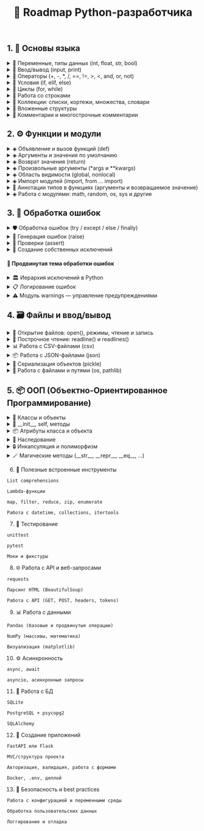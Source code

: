 <center>

# 🐍 Roadmap Python-разработчика

</center>
&nbsp;

## 1. 📘 Основы языка

<details>
<summary>🔹 Переменные, типы данных (int, float, str, bool)</summary>

### 📌 Описание
В Python переменные создаются автоматически при присваивании значения. Тип определяется автоматически.
---
### 🔢 Типы:
- `int` — целые числа
- `float` — числа с плавающей точкой
- `str` — строки
- `bool` — логические значения (`True` / `False`)

### 💡 Примеры:
```python
a = 10          # int
b = 3.14        # float
name = "Alice"  # str
flag = True     # bool
```

</details>

<details>
<summary>🔹 Ввод/вывод (input, print)</summary>

### 📌 Описание
`print()` используется для вывода информации в консоль  
`input()` — используется для получения данных от пользователя в виде строки.

---

### 🖨 `print()`
* Функция вывода. Поддерживает несколько аргументов, автоматическую замену строки (`\\n`) и настройку разделителей.

**Полезные параметры:**
- `sep` — разделитель между аргументами
- `end` — символ, который будет в конце (по умолчанию `\\n`)

```python
print("Привет", "мир")                   # Привет мир
print("Hello", "World", sep=", ")       # Hello, World
print("Завершено", end=".")             # Завершено.
```
### ⌨️ input()

Функция ввода. Возвращает строку.

```python
name = input("Введите имя: ")
print("Привет,", name)
```
❗ Важно: input() всегда возвращает str, даже если пользователь вводит число.
Чтобы получить int или float, нужно преобразовать:

```python
age = int(input("Введите возраст: "))
pi = float(input("Введите число π: "))
```

</details>

<details>
<summary>🔹 Операторы (+, -, *, /, ==, !=, >, <, and, or, not)</summary>

### 📌 Описание
Операторы позволяют выполнять арифметические действия, сравнения и логические проверки.  
Они являются основой выражений и условий в Python.
---
### ➕ Арифметические операторы

| Оператор | Назначение               | Пример             | Результат     |
|----------|--------------------------|--------------------|---------------|
| `+`      | Сложение                 | `2 + 3`            | `5`           |
| `-`      | Вычитание                | `7 - 2`            | `5`           |
| `*`      | Умножение                | `4 * 2`            | `8`           |
| `/`      | Деление (всегда float)  | `10 / 4`           | `2.5`         |
| `//`     | Целочисленное деление    | `10 // 3`          | `3`           |
| `%`      | Остаток от деления       | `10 % 3`           | `1`           |
| `**`     | Возведение в степень     | `2 ** 3`           | `8`           |

---

### 🔁 Операторы сравнения

| Оператор | Назначение       | Пример           | Результат |
|----------|------------------|------------------|-----------|
| `==`     | Равно            | `5 == 5`         | `True`    |
| `!=`     | Не равно         | `5 != 3`         | `True`    |
| `>`      | Больше           | `7 > 2`          | `True`    |
| `<`      | Меньше           | `3 < 5`          | `True`    |
| `>=`     | Больше или равно | `5 >= 5`         | `True`    |
| `<=`     | Меньше или равно | `4 <= 6`         | `True`    |

---

### 🤔 Логические операторы

| Оператор | Назначение            | Пример                   | Результат |
|----------|-----------------------|--------------------------|-----------|
| `and`    | И (всё True)          | `True and False`         | `False`   |
| `or`     | Или (хотя бы одно)    | `True or False`          | `True`    |
| `not`    | Не (отрицание)        | `not True`               | `False`   |

---

### 💡 Примеры в коде:
```python
x = 10
y = 5

print(x + y)         # 15
print(x > 3 and y < 10)  # True
print(x == 10 or y == 0) # True
print(not (x < y))       # True
print(x % 2 == 0)        # Проверка на чётность
```
</details>


<details>
<summary>🔹 Условия (if, elif, else)</summary>

### 📌 Описание
Условные конструкции позволяют выполнять код в зависимости от выполнения условий.  
В Python используются ключевые слова `if`, `elif` (иначе если) и `else` (иначе).

---

### 🧱 Общая структура:

```python
if условие:
    # блок кода, если условие True
elif другое_условие:
    # блок кода, если второе условие True
else:
    # блок кода, если ни одно из условий не сработало
```

### 📊 Типичные операторы в условиях

| Оператор | Назначение       | Пример     | Результат |
|----------|------------------|------------|-----------|
| `==`     | Равно            | `5 == 5`   | `True`    |
| `!=`     | Не равно         | `5 != 3`   | `True`    |
| `>`      | Больше           | `7 > 2`    | `True`    |
| `<`      | Меньше           | `3 < 5`    | `True`    |
| `>=`     | Больше или равно | `5 >= 5`   | `True`    |
| `<=`     | Меньше или равно | `4 <= 6`   | `True`    |
---
### 💡 Примеры в коде:
```python
age = int(input("Сколько тебе лет? "))

if age >= 18:
    print("Доступ разрешён.")
elif age > 0:
    print("Доступ запрещён. Ты слишком молод.")
else:
    print("Некорректный ввод.")
```

</details>

<details>
<summary>🔹 Циклы (for, while)</summary>

### 📌 Описание

Циклы позволяют выполнять одни и те же действия многократно.  
В Python есть два основных цикла: `for` и `while`.

---

### 🔁 `for` — цикл по коллекции или диапазону

Идеален для перебора элементов в списках, строках, диапазонах (`range()`).

```python
for i in range(5):
    print(i)
```
```python
for буква in "Python":
    print(буква)
```

### 🔄 while — цикл с условием
* Выполняется, пока условие истинно (True).
```python
count = 0
while count < 3:
    print("Цикл:", count)
    count += 1
```
### ♾️ Бесконечный цикл
* Будет выполнятся пока не будет остановлен принудительно
```python
while True:
    print("Это никогда не остановится!")
```

### 💡 Пример с break и continue:
* можно использовать в for и while
```python
for i in range(5):
    if i == 2:
        continue  # пропустить 2
    if i == 4:
        break     # завершить на 4
    print(i)
```

### 🔚 Ключевые слова внутри циклов

| Команда   | Назначение                                        |
|-----------|---------------------------------------------------|
| `break`   | Прерывает выполнение цикла                        |
| `continue`| Переходит к следующей итерации цикла              |
| `else`    | Выполняется, если цикл завершился без `break`     |
---
</details>

<details>
<summary>🔹 Работа со строками</summary>

### 📌 Описание
* Строки в Python — это последовательности символов (тип `str`).  
Поддерживают индексацию, срезы, методы, перебор в цикле и конкатенацию.

---

### 🧪 Основные операции со строками

| Операция            | Пример                    | Результат           |
|---------------------|---------------------------|----------------------|
| Конкатенация         | `"Hello" + "World"`       | `'HelloWorld'`       |
| Повторение           | `"ha" * 3`                | `'hahaha'`           |
| Длина строки         | `len("Python")`           | `6`                  |
| Проверка подстроки   | `"th" in "Python"`        | `True`               |
| Индексация           | `"Hello"[1]`              | `'e'`                |
| Срез строки          | `"Python"[0:3]`           | `'Pyt'`              |

---

### 🛠 Часто используемые методы строк

| Метод              | Описание                                       | Пример                        |
|--------------------|------------------------------------------------|-------------------------------|
| `lower()`          | Преобразует в нижний регистр                   | `"PY".lower()` → `'py'`       |
| `upper()`          | В верхний регистр                              | `"py".upper()` → `'PY'`       |
| `strip()`          | Удаляет пробелы по краям                       | `" hello ".strip()` → `'hello'` |
| `replace(a, b)`    | Заменяет `a` на `b`                            | `"hi".replace("i", "ello")` → `'hello'` |
| `split()`          | Разбивает строку по пробелу (или символу)      | `"a b c".split()` → `['a','b','c']` |
| `join()`           | Объединяет список строк                        | `".".join(['a','b'])` → `'a.b'` |
| `startswith(s)`    | Проверяет, начинается ли строка с `s`          | `"abc".startswith("a")` → `True` |
| `endswith(s)`      | Проверяет, заканчивается ли строка на `s`      | `"abc".endswith("c")` → `True` |
| `find(s)`          | Возвращает индекс первого вхождения `s`        | `"abc".find("b")` → `1`        |
| `isdigit()`        | Проверка, состоит ли строка только из цифр     | `"123".isdigit()` → `True`     |

---

### 💡 Примеры:

```python
text = " Python — крутой язык! "

print(text.strip())                 # Убирает пробелы по краям
print(text.upper())                 # В верхний регистр
print(text.lower().replace("python", "Java"))  # Комбинирование методов
print("язык" in text)               # True
```

### 🧠 Полезные приёмы
* Проверка пустой строки:
```python
if not string:  # или if string == ""
    print("Пусто")
```
* Реверс строки:
```Python
reversed_text = text[::-1]
```
* Форматирование:
ключевой параметр f
```python
name = "Иван"
print(f"Привет, {name}!")  # f-строка
```

</details> 

<details>
<summary>🔹 Коллекции: списки, кортежи, множества, словари</summary>

### 📌 Описание
Коллекции — это структуры данных, которые хранят несколько значений.  
В Python 4 основных типа:
---
- **Список (`list`)** — изменяемый упорядоченный набор
- **Кортеж (`tuple`)** — неизменяемый упорядоченный набор
- **Множество (`set`)** — изменяемый **неупорядоченный** набор уникальных элементов
- **Словарь (`dict`)** — набор пар ключ-значение

---

### 🧾 Сравнение коллекций

| Тип     | Изменяемость | Упорядоченность | Уникальность | Синтаксис                |
|---------|---------------|------------------|---------------|--------------------------|
| `list`  | ✅             | ✅                | ❌            | `[1, 2, 3]`              |
| `tuple` | ❌             | ✅                | ❌            | `(1, 2, 3)`              |
| `set`   | ✅             | ❌                | ✅            | `{1, 2, 3}`              |
| `dict`  | ✅             | ✅ (c 3.7+)       | ❌ (по ключам) | `{"a": 1, "b": 2}`        |

---

### 📋 Методы списков (list)

| Метод         | Описание                        |
|---------------|---------------------------------|
| `append(x)`   | Добавляет элемент в конец       |
| `insert(i, x)`| Вставляет элемент на позицию    |
| `remove(x)`   | Удаляет первое вхождение `x`    |
| `pop([i])`    | Удаляет и возвращает элемент    |
| `sort()`      | Сортирует список                |
| `reverse()`   | Разворачивает список            |
| `clear()`     | Очищает список                  |

---

### 💡 Примеры:

* Списки
```python
fruits = ["яблоко", "груша", "банан"]
fruits.append("киви")
```
* Кортежи
```python
point = (10, 20)
```
* Множества
```python
colors = {"красный", "синий", "зелёный"}
colors.add("жёлтый")
```
* Словари
```python
person = {
    "name": "Алиса",
    "age": 25
    }
print(person["name"])
```
### 🧠 Полезное

* Преобразование типов:
```python
list("abc")       # ['a', 'b', 'c']
tuple([1, 2])     # (1, 2)
set([1, 1, 2])    # {1, 2}
dict([("a", 1)])  # {'a': 1}
```
* Проверка элемента:
```python
if "яблоко" in fruits:
    print("Есть яблоко")
```
* Перебор словаря:
```python
for key, value in person.items():
    print(key, value)
```

</details>

<details>
<summary>🔹 Вложенные структуры</summary>

### 📌 Описание
* Вложенные структуры — это коллекции, содержащие другие коллекции:  
например, список списков, словарь в списке, словарь со списком и т.д.
---
### 🧱 Примеры вложенных структур

* Список списков
```python
matrix = [[1, 2], [3, 4]]
```
* Словарь со списками
```python
student = {
    "name": "Иван",
    "grades": [5, 4, 5]
}
```

* Словарь внутри списка
```python
people = [
    {"name": "Анна", "age": 30},
    {"name": "Борис", "age": 25}
]
```

* Словарь в словаре
```python
config = {
    "db": {
        "host": "localhost",
        "port": 5432
    }
}
```
### 🎯 Доступ к элементам

| Структура                  | Доступ к элементу                    | Результат       |
|---------------------------|--------------------------------------|-----------------|
| `matrix[1][0]`            | элемент 1-й строки, 0-й столбец      | `3`             |
| `student["grades"][2]`    | третья оценка                        | `5`             |
| `people[0]["name"]`       | имя первого человека                 | `"Анна"`        |
| `config["db"]["host"]`    | доступ к хосту в конфиге             | `"localhost"`   |
---
### 🧠 Глубокая вложенность
```python
data = {
    "user": {
        "profile": {
            "contacts": {
                "email": "user@example.com"
            }
        }
    }
}

# Получение email
email = data["user"]["profile"]["contacts"]["email"]
print(email)  # user@example.com
```
### ⚠️ Рекомендации
* Используй get() для безопасного доступа:
```python
data.get("user", {}).get("profile", {}).get("contacts", {}).get("email")
```
* При работе с непредсказуемыми структурами — проверяй наличие ключей:
```python
if "user" in data and "profile" in data["user"]:
```
* Для глубокого доступа можно использовать библиотеку pydash, glom, dotmap — если нужно элегантно и надёжно

</details>

<details>
<summary>🔹 Комментарии и многострочные комментарии</summary>

### 📌 Описание
Комментарии используются для пояснения кода.  
Python игнорирует всё, что находится после символа `#`.

---

### 🧾 Обычные однострочные комментарии

```python
# Это комментарий
print("Привет")  # Это комментарий в конце строки
```
### 📋 Многострочные комментарии
В Python нет отдельного синтаксиса для многострочного комментария,
но есть два подхода:

### 🔸 1. Несколько `#` подряд
```python
# Это первый комментарий
# Это второй комментарий
# Это третий комментарий
```

### 🔸 2. Строки в тройных кавычках (""" ... """ или ''' ... ''')
Такой блок может использоваться вне функции как комментарий,
но внутри функции — это строка-документация (docstring).
```python
"""
Это якобы многострочный комментарий.
Python просто игнорирует эту строку,
если она не используется.
"""
print("Работаем")
```
#### ⚠️ Этот способ считается **хаком**, но часто используется для временных заметок.
---

### 🧠 Docstring (официальные многострочные комментарии к функциям)
```python
def greet():
    """
    Эта функция выводит приветствие.
    """
    print("Привет!")
```
* Такие строки можно получить через `help()` или `.__doc__:`
```python
print(greet.__doc__)
```
### ⚠️ Заметки
* Комментарии не должны быть избыточными: пиши зачем, а не что делает код
* Для многострочных описаний лучше использовать docstring внутри функций и классов

</details>

## 2. ⚙️ Функции и модули
<details>
<summary>◈ Объявление и вызов функций (def)</summary>

### 📌 Описание
Функции позволяют организовывать код в переиспользуемые блоки.  
Создаются с помощью ключевого слова `def`, вызываются по имени.

---

### 🔤 Синтаксис

```python
def имя_функции(параметры):
    # тело функции
    return результат
```
### 💡 Примеры:

* Простейшая функция
```python
def say_hello():
    print("Привет!")

say_hello()  # вызов
```

* С аргументом
```python
def greet(name):
    print(f"Привет, {name}!")

greet("Аня")
```
* С возвратом значения
```python
def square(x):
    return x * x

print(square(5))  # 25
```
### ⚠️ Заметки:
* Тело функции обязательно с отступом
* Если нет return, функция возвращает None
* Функцию можно вызывать многократно

</details> 

<details>
<summary>◈ Аргументы и значения по умолчанию</summary>

### 📌 Описание
Функции могут принимать параметры разными способами.  
Python поддерживает: позиционные, значения по умолчанию, произвольные (`*args`, `**kwargs`).

---

### 📊 Таблица видов аргументов

| Тип                    | Сигнатура                         | Описание                                      | Пример вызова              |
|------------------------|------------------------------------|-----------------------------------------------|----------------------------|
| Позиционные            | `def greet(name)`                 | Аргументы передаются по порядку               | `greet("Аня")`             |
| Значения по умолчанию  | `def greet(name="Гость")`         | Используется, если аргумент не передан        | `greet()` → `'Гость'`      |
| Произвольные позиционные | `def add(*args)`                  | Собирает все позиционные аргументы в кортеж   | `add(1, 2, 3)`             |
| Произвольные именованные | `def config(**kwargs)`            | Собирает все именованные аргументы в словарь  | `config(debug=True)`       |

---

### 💡 Примеры использования

```python
# Значение по умолчанию
def greet(name="Гость"):
    print(f"Привет, {name}")

greet()          # Привет, Гость
greet("Иван")    # Привет, Иван
```
* `*args` — произвольные позиционные аргументы
```python
def total(*args):
    print(sum(args))

total(1, 2, 3)  # 6
```
* `**kwargs` — произвольные именованные аргументы
```python
def show(**kwargs):
    for k, v in kwargs.items():
        print(f"{k}: {v}")

show(name="Анна", age=30)
```
* Комбинирование всех видов аргументов
```python
def full_info(a, b=0, *args, **kwargs):
    print(a, b, args, kwargs)

full_info(1, 2, 3, 4, x=5, y=6)
# 1 2 (3, 4) {'x': 5, 'y': 6'}
```

### ⚠️ Заметки
* Порядок параметров:
обязательные, `*args`, со значением по умолчанию, `**kwargs`
```python
def example(x, *args, y=0, **kwargs):
    ...
```
* `*args` и `**kwargs` можно не использовать, если они не нужны

У `*args` тип — tuple, у `**kwargs` — dict

</details>

<details>
<summary>◈ Возврат значения (return)</summary>

### 📌 Описание
`return` завершает выполнение функции и возвращает значение.  
Если `return` не указан — функция возвращает `None`.

---

### 📤 Синтаксис

```python
def имя_функции(...):
    ...
    return результат
```
### 💡 Примеры:

* Возвращение значения
```python
def multiply(x, y):
    return x * y

result = multiply(2, 3)
print(result)  # 6
```
* return без значения
```python
def say_hi():
    print("Привет")
    return

say_hi()
```
* Условный return
```python
def check_number(n):
    if n % 2 == 0:
        return "Чётное"
    return "Нечётное"

print(check_number(5))  # Нечётное
```
* Возврат нескольких значений
```python
def get_user():
    return "Иван", 25

name, age = get_user()
```

### ⚠️ Заметки

* После return выполнение функции прекращается
* Можно вернуть:
    * значение (return x)
    * кортеж (return x, y)
    * ничего (return)
* Если функция ничего не возвращает — результатом будет `None`
* return можно использовать внутри условий и циклов
```python
def check_number(n):
    if n % 2 == 0:
        return "Чётное"
    return "Нечётное"
```
</details>

<details>
<summary>◈ Произвольные аргументы (*args и **kwargs)</summary>

### 📌 Описание
Когда количество аргументов заранее неизвестно, можно использовать:
---
- `*args` — собирает **все позиционные аргументы** в кортеж (`tuple`)
- `**kwargs` — собирает **все именованные аргументы** в словарь (`dict`)

Это делает функции более гибкими.

---

### 📊 Сравнение

| Синтаксис             | Назначение                               | Тип данных           | Пример вызова                 |
|-----------------------|-------------------------------------------|-----------------------|-------------------------------|
| `*args`               | Все дополнительные позиционные аргументы | `tuple`               | `func(1, 2, 3)`               |
| `**kwargs`            | Все дополнительные именованные аргументы | `dict`                | `func(name="Аня", age=30)`    |

---

### 💡 Примеры использования

* Аргументы: (10, 20, 30)
```python
def show_args(*args):
    print("Аргументы:", args)

show_args(10, 20, 30)
```
* name: Анна
* city: Москва
```python
def show_kwargs(**kwargs):
    for key, value in kwargs.items():
        print(f"{key}: {value}")

show_kwargs(name="Анна", city="Москва")
```
* Комбинация всех видов аргументов
    * 1 2
    * Доп. позиционные: (3, 4)
    * Доп. именованные: {'x': 5, 'y': 6}
```python
def full_info(a, b=0, *args, **kwargs):
    print(a, b)
    print("Доп. позиционные:", args)
    print("Доп. именованные:", kwargs)

full_info(1, 2, 3, 4, x=5, y=6)
```
### ⚠️ Заметки

* `*args` и `**kwargs` необязательны — используются при необходимости
* Их можно комбинировать, но порядок важен:
```python
def func(x, *args, y=0, **kwargs):
    ...
```
* args — всегда tuple, kwargs — dict

</details>

<details>
<summary>◈ Область видимости (global, nonlocal)</summary>

### 📌 Описание
**Область видимости** определяет, где переменная доступна.  
По умолчанию переменные внутри функций являются **локальными**.  
С помощью `global` и `nonlocal` можно управлять доступом к переменным из других областей.

---

### 📊 Сравнение ключевых слов

| Ключевое слово | Описание                                             | Пример применения         |
|----------------|------------------------------------------------------|----------------------------|
| `global`       | Используется для доступа к переменной **вне функции** (на уровне модуля) | изменение глобальной переменной |
| `nonlocal`     | Используется **во вложенной функции**, чтобы изменить переменную из внешней (но не глобальной) | вложенные функции |

---

### 💡 Примеры


* Без `global` — создается новая локальная переменная
```python
x = 10

def update():
    x = 20
    print("Внутри функции:", x)

update()
print("Снаружи:", x)  # Снаружи: 10
```

* С использованием global
```python
x = 10

def update():
    global x
    x = 20
    print("Внутри функции:", x)

update()
print("Снаружи:", x)  # Снаружи: 20
```
* Использование nonlocal
```python
def outer():
    message = "Привет"

    def inner():
        nonlocal message
        message = "Пока"
        print("Внутри inner:", message)

    inner()
    print("После inner:", message)

outer()
# Внутри inner: Пока
# После inner: Пока
```
### ⚠️ Заметки
* Использование global делает переменную глобальной по всему модулю — злоупотреблять не стоит
* nonlocal работает только внутри вложенных функций
* Лучше избегать глобальных переменных, если можно передавать значения через параметры и `return`

</details>

<details>
<summary>◈ Импорт модулей (import, from ... import)</summary>

### 📌 Описание
Импорт модулей позволяет использовать **встроенные или внешние библиотеки**, а также свой код из других файлов.  
В Python есть несколько способов импорта.

---

### 📊 Способы импорта

| Синтаксис                      | Описание                                           | Пример использования        |
|-------------------------------|----------------------------------------------------|------------------------------|
| `import module`               | Импортирует весь модуль                           | `import math`                |
| `import module as alias`      | Импорт с псевдонимом (сокращение)                 | `import numpy as np`         |
| `from module import name`     | Импорт конкретного элемента                       | `from math import sqrt`      |
| `from module import *`        | Импортирует всё из модуля (не рекомендуется)      | `from math import *`         |

---

### 💡 Примеры

* Импорт всего модуля
```python
import math
print(math.sqrt(25))  # 5.0
```
* Импорт с псевдонимом
```python
import datetime as dt
print(dt.datetime.now())
```
* Импорт только одной функции
```python
from random import randint
print(randint(1, 10))  # случайное число от 1 до 10
```
### Импорт из своего файла
* файл: `utils.py`
```python
def hello():
    print("Привет!")
```
* основной файл например `main.py`
```python
# Импортируется функция hello() из файла utils.py

from utils import hello
# просто вызывается
hello()

# результат в консоль: Привет!
```

### ⚠️ Заметки
* Один модуль = один `.py` файл
* Путь импорта зависит от расположения файлов (можно использовать . и ..)
* Псевдонимы `as` делают код короче и удобнее
* Импорт `*` может привести к конфликтам имён и затруднить отладку

</details>

<details>
<summary>📎 Аннотации типов в функциях (аргументы и возвращаемое значение)</summary>

### 📌 Описание
Аннотации типов позволяют явно указать, **какие типы данных принимает функция**  
и **что она возвращает**. Это улучшает читаемость кода и помогает инструментам разработки (IDE, анализаторы).

> ❗ Аннотации **не обязательны** — они **не проверяются интерпретатором Python во время выполнения**.  
> Это лишь **подсказка** для тебя, других разработчиков и редакторов кода (VSCode, PyCharm и др.).

---

### 🔤 Синтаксис

```python
def имя_функции(параметр: тип, ...) -> тип_возвращаемого_значения:
    ...
```
### 💡 Простые примеры:
```python
def greet(name: str) -> None:
    print(f"Привет, {name}")
```
```python
def add(a: int, b: int) -> int:
    return a + b
```
```python
def divide(a: float, b: float) -> float:
    return a / b
```

### 🧰 Аннотации для коллекций
```python
from typing import List, Dict

def average(values: List[float]) -> float:
    return sum(values) / len(values)

def get_user() -> Dict[str, str]:
    return {"name": "Иван"}
```

### ⚠️ Полезные типы из typing

| Тип                  | Описание                                          |
|----------------------|---------------------------------------------------|
| `List[тип]`          | Список с элементами определённого типа           |
| `Dict[ключ, значение]` | Словарь с типизированными ключами и значениями |
| `Optional[тип]`      | Может быть `None` или указанного типа            |
| `Any`                | Любой тип                                         |
| `Tuple[...]`         | Кортеж определённой структуры                    |
| `Union[int, str]`    | Значение может быть либо `int`, либо `str`       |
---
### 📦 Примеры с Optional, Any, Union
```python
from typing import Optional, Any, Union

def find_user(id: int) -> Optional[dict]:
    ...

def log(data: Any) -> None:
    print(data)

def parse(value: Union[int, str]) -> str:
    return str(value)
```

### 🧠 Зачем использовать аннотации?
* Помогают предотвратить ошибки при передаче данных
* Повышают понятность кода при чтении и поддержке
* Дают автодополнение и подсказки в IDE
* Поддерживаются системами статического анализа: mypy, pyright, pylance

</details>

<details>
<summary>◈ Работа с модулями: math, random, os, sys и другие</summary>

### 📌 Описание
Python включает множество встроенных модулей, которые расширяют возможности языка:  
математика, случайные значения, доступ к файловой системе, аргументы командной строки и т.д.

---

### 📐 Модуль `math` — математика

| Функция          | Описание                        | Пример               |
|------------------|----------------------------------|----------------------|
| `sqrt(x)`        | Квадратный корень                | `math.sqrt(16)` → `4.0` |
| `pow(x, y)`      | Возведение в степень             | `math.pow(2, 3)` → `8.0` |
| `floor(x)`       | Округление вниз                  | `math.floor(3.9)` → `3` |
| `ceil(x)`        | Округление вверх                 | `math.ceil(3.1)` → `4` |
| `pi`             | Число π                          | `math.pi` → `3.1415...` |
---
```python
import math
print(math.sqrt(25))  # 5.0
```

### 🎲 Модуль `random` — случайные значения

| Функция          | Описание                                    | Пример                        |
|------------------|----------------------------------------------|-------------------------------|
| `randint(a, b)`  | Случайное целое в диапазоне `[a, b]`         | `randint(1, 6)`               |
| `choice(seq)`    | Случайный элемент из последовательности      | `choice(["a", "b", "c"])`     |
| `shuffle(seq)`   | Перемешивает список на месте                 | `shuffle([1, 2, 3])`          |
| `random()`       | Случайное число от `0` до `1` (float)        | `random()`                    |
---
```python
from random import randint, choice
print(randint(1, 100))
print(choice(["Python", "Java", "Go"]))
```

### 🗂 Модуль `os` — работа с операционной системой

| Функция             | Описание                               | Пример                         |
|---------------------|-----------------------------------------|--------------------------------|
| `getcwd()`          | Получить текущую директорию             | `os.getcwd()`                  |
| `listdir(path)`     | Список файлов в директории              | `os.listdir(".")`              |
| `remove(file)`      | Удалить файл                            | `os.remove("file.txt")`        |
| `mkdir(name)`       | Создать папку                           | `os.mkdir("new_folder")`       |
| `path.exists(path)` | Проверить существование файла/папки     | `os.path.exists("file.txt")`   |
---
```python
import os
print(os.getcwd())
```

### 🧭 Модуль `sys` — доступ к системной информации

| Атрибут / функция | Описание                        | Пример             |
|-------------------|----------------------------------|--------------------|
| `argv`            | Аргументы командной строки       | `sys.argv[1]`      |
| `exit()`          | Завершить программу              | `sys.exit()`       |
| `path`            | Пути поиска модулей              | `sys.path`         |
| `version`         | Версия Python                    | `sys.version`      |
---
```python
import sys
print(sys.version)
```

### ⚠️ Заметки
* Эти модули идут встроенно — установка не требуется
* Для работы с внешними модулями (например, `requests`, `pandas`) используется `pip`
* В больших проектах импорт модулей лучше группировать: стандартные, сторонние, свои

</details>

## 3. 🧪 Обработка ошибок

<details>
<summary>🛡️ Обработка ошибок (try / except / else / finally)</summary>

### 📌 Описание
В Python ошибки (исключения) могут прерывать выполнение программы.  
Блоки `try` позволяют **перехватывать и обрабатывать ошибки**, чтобы программа не упала.

---

### 🔤 Синтаксис

```python
try:
    # код, который может вызвать ошибку
except ТипИсключения:
    # что делать при ошибке
else:
    # если ошибок не было
finally:
    # выполняется всегда (например, для очистки)
```
### 💡 Примеры:

```python
try:
    x = int(input("Введите число: "))
    print("Удвоенное значение:", x * 2)
except ValueError:
    print("Ошибка: нужно ввести число!")
```
---
```python
try:
    f = open("file.txt", "r")
    print(f.read())
except FileNotFoundError:
    print("Файл не найден")
else:
    print("Файл успешно прочитан")
finally:
    print("Закрытие (или логирование)...")
```
📊 Часто используемые исключения
| Исключение          | Описание                                 |
|---------------------|-------------------------------------------|
| `ValueError`        | Неверное значение типа                   |
| `TypeError`         | Операция с несовместимыми типами         |
| `IndexError`        | Обращение к несуществующему индексу      |
| `KeyError`          | Ключ не найден в словаре                 |
| `FileNotFoundError` | Файл не найден                           |
| `ZeroDivisionError` | Деление на ноль                          |
| `ImportError`       | Ошибка при импорте модуля                |
| `AttributeError`    | Объект не имеет указанного атрибута      |
---
### ⚠️ Заметки
* Всегда обрабатывай только нужные исключения, а не `except:` без указания
* `else` используется, если нужно выполнить код только при отсутствии ошибок
* `finally` выполняется всегда — даже если ошибка не перехвачена
* Можно обрабатывать несколько исключений:
```python
except (ValueError, TypeError):
    ...
```
* Можно получить объект исключения:
```python
except ValueError as e:
    print("Ошибка:", e)
```
</details>

<details>
<summary>🚨 Генерация ошибок (raise)</summary>

### 📌 Описание
Оператор `raise` используется для **явного возбуждения исключений**.  
Это полезно, если ты хочешь вручную остановить выполнение при ошибочных условиях.

---

### 🔤 Синтаксис

```python
raise ТипИсключения("сообщение об ошибке")
```
### 💡 Примеры:
```python
def divide(a, b):
    if b == 0:
        raise ZeroDivisionError("На ноль делить нельзя!")
    return a / b

print(divide(10, 0))  # вызовет исключение
```
---
```python
age = -5
if age < 0:
    raise ValueError("Возраст не может быть отрицательным")
```

### ⚠️ Заметки
* Можно возбуждать встроенные исключения, либо свои (пользовательские)
* Хорошая практика — использовать `raise` вместе с проверками входных данных
* Можно перехватывать исключения и перекидывать дальше:
```python
try:
    ...
except ValueError:
    raise  # пробрасывает ошибку дальше
```

</details>

<details>
<summary>🧪 Проверки (assert)</summary>

### 📌 Описание
Оператор `assert` используется для **быстрых проверок условий**.  
Если условие **не выполнено**, возникает исключение `AssertionError`.

---

### 🔤 Синтаксис

```python
assert условие, "сообщение при провале"
```
### 💡 Примеры:
```python
x = 5
assert x > 0  # ничего не произойдёт

assert x < 0, "x должен быть меньше нуля"
# AssertionError: x должен быть меньше нуля
```
---
```python
def check_positive(n):
    assert n > 0, "Число должно быть положительным"
    return n
```
### ⚠️ Заметки
* Используется в основном для отладки, тестов, проверок инвариантов
* Можно отключить все assert, запустив Python с флагом -O
* Не рекомендуется для валидации пользовательских данных — лучше использовать if + raise

</details>

<details>
<summary>🧨 Создание собственных исключений</summary>

### 📌 Описание
Можно создавать свои типы исключений, унаследовав их от `Exception` или другого встроенного класса.  
Это полезно для специфических ошибок в проекте.

---

### 💡 Пример:

```python
class NegativeValueError(Exception):
    """Ошибка: значение не может быть отрицательным"""
    pass

def process(value):
    if value < 0:
        raise NegativeValueError("Отрицательное значение недопустимо")
    return value * 2

process(-5)  # вызовет NegativeValueError
```

### ⚠️ Заметки
* Именуй собственные исключения с суффиксом `Error`
* Можно переопределить `__init__` и `__str__` для кастомизации сообщения
* Исключения можно группировать в иерархию
---
### 🧩 Кратко: зачем нужен pass
* `pass` используется, когда синтаксис требует тело, но ты пока не хочешь писать код.

### 💡 Примеры:
* 🔸 В теле функции (например, "ещё не реализовано"):
```python
def my_function():
    pass  # пока ничего не делает
```
* 🔸 В классе:
```python
class MyException(Exception):
    pass  # можно добавить поведение позже
```
* 🔸 В if, for, while, try и т.д.:
```python
if condition:
    pass  # условие есть, действия пока нет
```

### ⚠️ Без pass — будет ошибка
```python
def func():
# SyntaxError: expected an indented block
```
* 🔹 `Python` ожидает тело, даже если ты его пока не пишешь.
* 🔹 `pass` позволяет оставить конструкцию рабочей, но пустой.
---
### 🧠 Когда использовать pass
* В черновиках (временно)
* В заготовках функций, классов, блоков
* Когда логика должна быть "ничего не делать" (например, если обработка ошибки не нужна)

</details>

#### 🧠 Продвинутая тема обработки ошибок

<details>
<summary>🏛 Иерархия исключений в Python</summary>

### 📌 Описание
Все исключения в Python наследуются от базового класса `BaseException`.  
Почти все пользовательские и встроенные исключения — от `Exception`.

---
### 🏛 Иерархия исключений (наглядно)
```
BaseException
├── SystemExit
├── KeyboardInterrupt
├── GeneratorExit
└── Exception
    ├── ArithmeticError
    │   ├── ZeroDivisionError
    │   ├── OverflowError
    │   └── FloatingPointError
    ├── LookupError
    │   ├── IndexError
    │   └── KeyError
    ├── ValueError
    ├── TypeError
    ├── FileNotFoundError
    └── ...
```
---

### ⚠️ Заметки

- **Никогда не перехватывай `BaseException`** — это перехват `Ctrl+C`, `SystemExit`, и других "системных" событий
- Всегда перехватывай через `except Exception:` или **конкретный тип**
- Пользовательские исключения всегда наследуй от `Exception`, **а не от `BaseException`**

</details>

<details>
<summary>📋 Логирование ошибок</summary>

### 📌 Описание
Вместо простого `print()` лучше использовать модуль `logging` для вывода ошибок и событий.  
Для получения полного трейсбека (стека вызовов) — модуль `traceback`.

---

### 💡 Пример с logging

```python
import logging

logging.basicConfig(level=logging.ERROR)

try:
    x = 1 / 0
except ZeroDivisionError:
    logging.error("Ошибка деления на ноль")
```
---
### 💡 Пример с traceback    
```python
import traceback

try:
    x = int("abc")
except ValueError:
    traceback.print_exc()
```

### ⚠️ Заметки
* logging может писать в файл, консоль, удалённый сервер
* Уровни: `DEBUG`, `INFO`, `WARNING`, `ERROR`, `CRITICAL`
* Вместо print(e) можно делать logging.exception("Произошла ошибка:") — это автоматически добавит трейсбек

</details>

<details>
<summary>⚠️ Модуль warnings — управление предупреждениями</summary>

### 📌 Описание
Модуль `warnings` используется для **мягких сообщений о потенциальных проблемах**.  
В отличие от исключений, предупреждения **не прерывают выполнение**.

---

### 💡 Пример

```python
import warnings

def old_function():
    warnings.warn("Функция устарела", DeprecationWarning)

old_function()
```
### 🎛 Управление предупреждениями

* Игнорировать все предупреждения
```python
import warnings
warnings.filterwarnings("ignore")
```
* Преобразовать предупреждение в исключение
```python
warnings.filterwarnings("error")
```
### ⚠️ Заметки
* Полезно для устаревших функций, API, неопасных нарушений
* Используется во многих библиотеках (numpy, pandas)
* Можно кастомизировать тип, категорию, сообщение, стек

</details>

## 4. 🗃 Файлы и ввод/вывод

<details>
<summary>📂 Открытие файлов: open(), режимы, чтение и запись</summary>

### 📌 Описание
Файлы открываются с помощью `open(путь, режим, encoding)`.  
После этого можно читать, записывать или добавлять данные.

---

### 🔤 Синтаксис

```python
f = open("file.txt", "w", encoding="utf-8")
f.write("Привет!")
f.close()
```
### 🧭 Режимы открытия файлов

| Режим | Назначение                        | Пример |
|-------|-----------------------------------|--------|
| `r`   | Чтение (по умолчанию)            | `open("file.txt", "r", encoding="utf-8")` |
| `w`   | Запись (перезапись файла)        | `open("file.txt", "w", encoding="utf-8")` |
| `a`   | Добавление в конец файла         | `open("file.txt", "a", encoding="utf-8")` |
| `x`   | Создание нового файла (ошибка, если уже есть) | `open("file.txt", "x", encoding="utf-8")` |
| `b`   | Двоичный режим (для байтов)      | `open("file.bin", "rb")` или `"wb"` |
| `+`   | Чтение и запись одновременно     | `open("file.txt", "r+")` или `"w+"`, `"a+"` |
---

### 🧠 Почему лучше использовать `with` (контекстный менеджер)

Ключевое слово `with` открывает файл в специальном **контексте**,  
и **автоматически закрывает** его после завершения блока — даже при ошибках.
* Это делает код:
    * короче
    * безопаснее (нет забытых close())
    * чище и современнее

### 🔄 Примеры использования режимов `open`
* `r` — Чтение файла

#### ❌ Без with:
```python
f = open("file.txt", "r", encoding="utf-8")
content = f.read()
print(content)
f.close()
```
#### ✅ С with:
```python
with open("file.txt", "r", encoding="utf-8") as f:
    content = f.read()
    print(content)
```
---
* `w` — Запись (перезапись файла)

#### ❌ Без with:
```python
f = open("file.txt", "w", encoding="utf-8")
f.write("Новый текст")
f.close()
```
#### ✅ С with:
```python
with open("file.txt", "w", encoding="utf-8") as f:
    f.write("Новый текст")
```
---
* `a` — Добавление в конец файла

#### ❌ Без with:
```python
f = open("file.txt", "a", encoding="utf-8")
f.write("\nДобавлено в конец")
f.close()
```
#### ✅ С with:
```python
with open("file.txt", "a", encoding="utf-8") as f:
    f.write("\nДобавлено в конец")
```
---
* `x` — Создание нового файла

#### ❌ Без with:
```python
f = open("new_file.txt", "x", encoding="utf-8")
f.write("Создан новый файл")
f.close()
```
#### ✅ С with:
```python
with open("new_file.txt", "x", encoding="utf-8") as f:
    f.write("Создан новый файл")
```
---
* `b` — Двоичный режим (чтение/запись в байтах)

#### ❌ Без with:
```python
f = open("image.png", "rb")
data = f.read()
f.close()
```
#### ✅ С with:
```python
with open("image.png", "rb") as f:
    data = f.read()
```
---
* `+` — Чтение и запись

#### ❌ Без with:
```python
f = open("file.txt", "r+", encoding="utf-8")
old = f.read()
f.write("\nДобавили после чтения")
f.close()
```
#### ✅ С with:
```python
with open("file.txt", "r+", encoding="utf-8") as f:
    old = f.read()
    f.write("\nДобавили после чтения")
```

</details>

<details>
<summary>📄 Построчное чтение: readline() и readlines()</summary>

### 📌 Описание
Кроме `read()`, который читает весь файл сразу, есть более гибкие способы чтения:

- `readline()` — читает **одну строку** за вызов
- `readlines()` — читает **все строки** в список

---

### 💡 Примеры


* `readline()` — построчно вручную
```python
f = open("file.txt", "r", encoding="utf-8")
line1 = f.readline()
line2 = f.readline()
f.close()

print(line1.strip())
print(line2.strip())
```

* `readlines()` — читаем всё сразу как список строк
```python
f = open("file.txt", "r", encoding="utf-8")
lines = f.readlines()
f.close()

for line in lines:
    print(line.strip())
```

* Альтернатива через `for`— самый предпочтительный способ
```python
with open("file.txt", "r", encoding="utf-8") as f:
    for line in f:
        print(line.strip())
```
### ⚠️ Заметки
* `readline()` читает одну строку, включая символ `\n`
* `readlines()` возвращает список строк (может занять много памяти)
* Чтение через `for line in file:` — самый эффективный и читаемый способ
```python
for line in file:
```
* Не забывай `strip()` если не хочешь видеть лишние переводы строк

</details>

<details>
<summary>📊 Работа с CSV-файлами (csv)</summary>

### 📌 Описание
Модуль `csv` используется для чтения и записи **табличных данных** (разделённых запятыми, точками с запятой и т.д.).  
CSV-файлы — простой текстовый формат, удобно использовать в таблицах, Excel, Google Sheets и т.п.

---
### 📋 Основные функции модуля `csv`

| Объект              | Назначение                                | Пример использования               |
|---------------------|--------------------------------------------|------------------------------------|
| `csv.reader(f)`     | Чтение CSV как списков (`list`)           | `for row in csv.reader(f): ...`   |
| `csv.writer(f)`     | Запись списков строк                      | `writer.writerow([...])`          |
| `csv.DictReader(f)` | Чтение CSV как словарей (`dict`) по заголовкам | `row["Имя"]`                     |
| `csv.DictWriter(f)` | Запись словарей по ключам                 | `writer.writerow({"Имя": ...})`   |
---
### 📤 Чтение CSV-файлов

```python
import csv

with open("data.csv", "r", encoding="utf-8") as f:
    reader = csv.reader(f)
    for row in reader:
        print(row)
```

#### 📌 `row` — это список строк из одной строки таблицы: ['Иван', '30', 'Python']
---
### 🧾 Запись CSV-файлов
```python
import csv

with open("output.csv", "w", encoding="utf-8", newline="") as f:
    writer = csv.writer(f)
    writer.writerow(["Имя", "Возраст", "Язык"])
    writer.writerow(["Анна", 25, "Python"])
```
---
### 🧠 Чтение с заголовками (как словари)
```python
import csv

with open("data.csv", "r", encoding="utf-8") as f:
    reader = csv.DictReader(f)
    for row in reader:
        print(row["Имя"], row["Возраст"])
```
---
### ⚠️ Заметки
* Всегда указывай `newline=""` при записи CSV-файлов (иначе возможны пустые строки)
* `csv.reader` и `writer` работают со списками
* `DictReader` и `DictWriter` работают со словарями и автоматически обрабатывают заголовки
* По умолчанию — разделитель запятая (`,`), можно задать `delimiter=";"`

</details>

<details>
<summary>📦 Работа с JSON-файлами (json)</summary>

### 📌 Описание
Модуль `json` используется для работы с данными в формате JSON —  
один из самых популярных форматов обмена между программами, особенно в API, базах, файлах конфигурации.

JSON в Python представляется в виде **словарей, списков, чисел, строк и логических значений**.

---
### 📋 Основные функции модуля `json`

| Функция           | Назначение                          | Принимает / Возвращает      |
|-------------------|--------------------------------------|------------------------------|
| `json.load(f)`    | Чтение из файла                      | Принимает: файл <br> Возврат: объект Python |
| `json.dump(obj, f)` | Запись в файл                      | Принимает: объект Python и файл |
| `json.loads(str)` | Преобразование строки в объект      | Принимает: строку JSON <br> Возврат: объект Python |
| `json.dumps(obj)` | Преобразование объекта в строку JSON| Принимает: объект Python <br> Возврат: строка |
---
### 📥 Чтение JSON из файла

```python
import json

with open("data.json", "r", encoding="utf-8") as f:
    data = json.load(f)

print(data)  # словарь или список
```
---
### 📤 Запись JSON в файл
```python
import json

data = {"name": "Иван", "age": 30}

with open("output.json", "w", encoding="utf-8") as f:
    json.dump(data, f, ensure_ascii=False, indent=4)
```
---
### 🔁 Преобразование строк (строка ↔ объект)

* JSON-строка -> Python-объект
```python
json_str = '{"name": "Анна", "age": 25}'
data = json.loads(json_str)
```
* Python-объект -> JSON-строка
```python
json_str = json.dumps(data, ensure_ascii=False, indent=2)
print(json_str)
```

</details>

<details>
<summary>🧊 Сериализация объектов (pickle)</summary>

### 📌 Описание
Сериализация — это процесс преобразования объектов в байты для сохранения или передачи.  
В Python для этого можно использовать:

- `json` — для обмена текстовыми данными (людям и API)
- `pickle` — для сохранения **любых Python-объектов** (внутреннее использование)

📌 `pickle` сохраняет объекты в **двоичном формате**, не читаемом человеком.

---

### 💾 Сохранение объекта в файл (`dump`)

```python
import pickle

data = {"имя": "Иван", "возраст": 30}

with open("data.pkl", "wb") as f:
    pickle.dump(data, f)
```
---
### 📥 Загрузка объекта из файла (`load`)
```python
import pickle

with open("data.pkl", "rb") as f:
    restored = pickle.load(f)

print(restored)  # {'имя': 'Иван', 'возраст': 30}
```
---
### 📋 Сравнение `json` vs `pickle`

| Категория         | `json`                        | `pickle`                          |
|-------------------|-------------------------------|-----------------------------------|
| **Формат**        | Текст (UTF-8, читаемый)       | Двоичный (байты)                  |
| **Используется для** | API, конфиги, web             | Внутреннее хранение объектов      |
| **Типы данных**   | Только простые типы           | Любые Python-объекты              |
| **Безопасность**  | ✅ безопасно                   | ⚠️ Не загружать от неизвестных!   |

---
### ⚠️ Заметки
* Не используйте `pickle` для файлов, полученных извне — он может выполнить вредоносный код
* Если нужно сохранять объекты между сессиями (напр. списки, модели, настройки) — `pickle` подойдёт
* Для универсального обмена с другими системами — лучше использовать `json`

</details>

<details>
<summary>📁 Работа с файлами и путями (os, pathlib)</summary>

### 📌 Описание
Для управления файлами и папками (создание, удаление, проверка существования и т.д.)  
можно использовать модули `os`, `os.path` и `pathlib`.

---

### 📂 Проверка существования файла или папки

```python
import os

print(os.path.exists("file.txt"))     # True / False
print(os.path.isdir("folder"))        # Проверка: это папка?
print(os.path.isfile("file.txt"))     # Проверка: это файл?
```

* Альтернатива через pathlib (современнее):
```python
from pathlib import Path

file = Path("file.txt")
print(file.exists())
print(file.is_file())
print(file.is_dir())
```
---
### 🧱 Создание папки
```python
import os

os.mkdir("new_folder")  # создаёт одну папку
```
```python
import os

os.makedirs("a/b/c")  # создаёт все вложенные (если нужно)
```
* С `pathlib`:
```python
from pathlib import Path

Path("new_folder").mkdir()
Path("a/b/c").mkdir(parents=True, exist_ok=True)
```
---
### ❌ Удаление файла и папки
```python
import os

os.remove("file.txt")      # удалить файл
os.rmdir("empty_folder")   # удалить пустую папку
```
* С `pathlib`:
```python
from pathlib import Path

Path("file.txt").unlink()     # удалить файл
Path("empty_folder").rmdir()  # удалить пустую папку
```
---
### 📜 Получение пути и списка файлов
```python
import os

print(os.getcwd())          # текущая рабочая директория
print(os.listdir("."))      # список файлов и папок в текущей папке
```
```python
from pathlib import Path

for item in Path(".").iterdir():
    print(item)
```
---
### ⚠️ Заметки
* `os` — классический модуль, работает со строками путей
* `pathlib` — более современный, работает с объектами `Path`
* Лучше использовать pathlib в новых проектах
* `unlink()` и `remove()` не прощают ошибок — оборачивай в `try`/`except`, если нужно

</details>

## 5. 📦 ООП (Объектно-Ориентированное Программирование)

<details>
<summary>🧱 Классы и объекты</summary>

### 📌 Описание
**Классы** позволяют создавать собственные типы данных с атрибутами и методами.  
**Объект** — это экземпляр класса, у него есть данные (состояние) и поведение.

📌 Класс — это как "чертёж", а объект — как "конкретный экземпляр".

---

### 🧠 Зачем нужны классы

- Группировать логику и данные
- Упростить структуру программы
- Создавать переиспользуемые и масштабируемые конструкции
- Работать в стиле ООП (объектно-ориентированное программирование)

---

### 🔤 Синтаксис

```python
class ИмяКласса:
    # тело класса
    pass

obj = ИмяКласса()  # создание объекта (экземпляра)
```
---
### 💡 Простой пример
```python
class Person:
    pass

p = Person()
print(p)           # <__main__.Person object at ...>
print(type(p))     # <class '__main__.Person'>
```
---
### ⚠️ Заметки
* Классы называют с заглавной буквы (по PEP8)
* Объект создаётся вызовом класса как функции: MyClass()
* Без __init__ объект всё равно создастся, но будет "пустой"
* Можно добавлять атрибуты прямо изнутри или извне
```python
p.name = "Анна"
p.age = 30
```

</details>

<details>
<summary>🧲 __init__, self, методы</summary>

### 📌 Описание
Метод `__init__()` автоматически вызывается при создании объекта — это **конструктор**.  
`self` — ссылка на текущий объект, с помощью него мы обращаемся к атрибутам и методам.

---

### 🔤 Синтаксис

```python
class MyClass:
    def __init__(self, аргументы):
        self.атрибут = значение

obj = MyClass(...)
```
---

### 💡 Пример
```python
class Person:
    def __init__(self, name, age):
        self.name = name
        self.age = age

p = Person("Иван", 30)
print(p.name)  # Иван
print(p.age)   # 30
```
### 🧪 Методы класса
```python
class Person:
    def __init__(self, name):
        self.name = name

    def say_hello(self):
        print(f"Привет, меня зовут {self.name}")

p = Person("Анна")
p.say_hello()  # Привет, меня зовут Анна
```
---
### ⚠️ Заметки
* `self` всегда первый аргумент метода (означает "этот объект")
* `__init__()` не возвращает ничего (`return` не нужен)
* Методы можно вызывать через объект.метод()
* Методы могут использовать другие методы: `self.другой_метод()`
---
### 🧠 Конструктор по умолчанию
* Если не определить `__init__`, Python создаст объект, но без инициализации:
```python
class A:
    pass

a = A()
```

</details> 

<details>
<summary>📦 Атрибуты класса и объекта</summary>

### 📌 Описание
Атрибуты — это **переменные**, связанные с классом или объектом.

- **Атрибут объекта** создаётся внутри `__init__` через `self`
- **Атрибут класса** создаётся **вне методов** — он общий для всех объектов

---

### 🔤 Синтаксис

```python
class MyClass:
    class_attr = "это атрибут класса"

    def __init__(self, value):
        self.instance_attr = value  # атрибут объекта
```
---
### 💡 Пример
```python
class Dog:
    kind = "собака"  # атрибут класса

    def __init__(self, name):
        self.name = name  # атрибут объекта

d1 = Dog("Шарик")
d2 = Dog("Бобик")

print(d1.kind)   # собака (общий)
print(d1.name)   # Шарик (индивидуальный)
```
---
### 🧪 Изменение атрибутов
```python
d1.kind = "волк"     # создаёт ПЕРСОНАЛЬНЫЙ атрибут kind у d1
Dog.kind = "зверь"   # изменяет общий атрибут у всех
```
---
### 📋 Разница в хранении
* Атрибуты объекта хранятся в obj.__dict__
* Атрибуты класса — в ClassName.__dict__
```python
print(d1.__dict__)    # {'name': 'Шарик', 'kind': 'волк'}
print(Dog.__dict__)   # 'kind' тут
```

### ⚠️ Заметки
* Атрибут класса — общий для всех объектов (как "глобальная переменная внутри класса")
* Если у объекта есть одноимённый атрибут — он перекрывает атрибут класса
* Для неизменяемых значений, общих для всех — удобно использовать именно атрибут класса

</details>

<details>
<summary>🧬 Наследование</summary>

### 📌 Описание
Наследование позволяет создавать **новые классы на основе существующих**.  
Новый класс (дочерний) **наследует атрибуты и методы** родительского класса и может их дополнять или переопределять.

---

### 🔤 Синтаксис

```python
class Родитель:
    ...

class Дочерний(Родитель):
    ...
```
---
### 💡 Простой пример
```python
class Animal:
    def speak(self):
        print("Животное издаёт звук")

class Dog(Animal):
    def bark(self):
        print("Гав!")

d = Dog()
d.speak()  # унаследовано
d.bark()   # своё
```
---
### 🧪 Переопределение методов
```python
class Animal:
    def speak(self):
        print("Животное говорит")

class Cat(Animal):
    def speak(self):
        print("Мяу")

c = Cat()
c.speak()  # Мяу
```

### 🧰 Использование super()
* `super()` позволяет вызвать метод из родительского класса:
```python
class Person:
    def __init__(self, name):
        self.name = name

class Student(Person):
    def __init__(self, name, course):
        super().__init__(name)
        self.course = course
```
---
### ⚠️ Заметки
* Можно использовать множественное наследование: class C(A, B): ... (осторожно!)

* `super()` полезен при переопределении `__init__` или других методов

* Переопределённый метод может полностью заменить родительский — если надо, вызывай `super()`.`метод()`

</details>

<details>
<summary>🔒 Инкапсуляция и полиморфизм</summary>

### 📌 Инкапсуляция

Инкапсуляция — это **сокрытие внутренней реализации** объекта и управление доступом к данным.

В Python нет строгой приватности, но есть соглашения:

| Синтаксис        | Назначение                                |
|------------------|--------------------------------------------|
| `self.name`      | Публичный (можно использовать везде)       |
| `self._name`     | Защищённый (не рекомендуется извне)        |
| `self.__name`    | Приватный (исключается из прямого доступа) |

---

### 💡 Пример инкапсуляции

```python
class BankAccount:
    def __init__(self, owner, balance):
        self.owner = owner
        self.__balance = balance  # приватно

    def deposit(self, amount):
        self.__balance += amount

    def get_balance(self):
        return self.__balance

acc = BankAccount("Анна", 1000)
print(acc.get_balance())     # 1000
acc.deposit(500)
print(acc.get_balance())     # 1500
# print(acc.__balance)       # ❌ ошибка: нет доступа
```
---
### 🔁 Полиморфизм
* `Полиморфизм` — это возможность вызывать один и тот же метод для разных объектов, и он будет вести себя по-разному.
---
### 💡 Пример полиморфизма
```python
class Animal:
    def speak(self):
        print("Животное что-то говорит")

class Dog(Animal):
    def speak(self):
        print("Гав!")

class Cat(Animal):
    def speak(self):
        print("Мяу")

animals = [Dog(), Cat(), Animal()]

for a in animals:
    a.speak()
```
* 🔹 Метод `speak()` вызывается для каждого объекта — результат зависит от типа объекта.
---
### ⚠️ Заметки
* Приватные поля (`__name`) можно получить только через специальные методы или свойства
* Полиморфизм делает код гибким: можно работать с объектами "по интерфейсу", а не по типу
* ООП поощряет сокрытие деталей и управление доступом через методы

</details>

<details>
<summary>🪄 Магические методы (__str__, __repr__, __eq__, ...)</summary>

### 📌 Описание
Магические (или dunder) методы — это специальные методы с двойным подчеркиванием (`__...__`)  
Они позволяют **изменять стандартное поведение** объектов: как они сравниваются, отображаются, складываются и т.д.

---

### 🧾 Популярные магические методы

| Метод        | Назначение                               |
|--------------|-------------------------------------------|
| `__init__`   | Конструктор (вызывается при создании)     |
| `__str__`    | Представление объекта для `print()`       |
| `__repr__`   | Техническое представление (для отладки)   |
| `__len__`    | Вызывается при `len(obj)`                 |
| `__eq__`     | Сравнение `==`                            |
| `__lt__`     | Сравнение `<`                             |
| `__add__`    | Сложение объектов `+`                     |
| `__getitem__`| Доступ по индексу: `obj[i]`               |
| `__iter__`, `__next__` | Итерация в цикле `for`          |

---

### 💡 Примеры

#### `__str__` и `__repr__`

```python
class Person:
    def __init__(self, name):
        self.name = name

    def __str__(self):
        return f"Привет, я {self.name}"

    def __repr__(self):
        return f"Person('{self.name}')"

p = Person("Анна")
print(p)         # Привет, я Анна
print(repr(p))   # Person('Анна')
```
---
* `__eq__` и `__add__`
```python
class Money:
    def __init__(self, amount):
        self.amount = amount

    def __eq__(self, other):
        return self.amount == other.amount

    def __add__(self, other):
        return Money(self.amount + other.amount)

m1 = Money(100)
m2 = Money(100)
m3 = Money(50)

print(m1 == m2)   # True
print((m1 + m3).amount)  # 150
```
---
### ⚠️ Заметки
* `__str__` = удобно человеку, `__repr__` = удобно отладке и IDE
* Если нет `__str__`, будет использоваться `__repr__`
* Эти методы позволяют делать свои классы "поводящими себя как встроенные типы"
* Лучше реализовывать `__eq__`, `__lt__`, если нужны сравнения объектов

</details>

6. 🧰 Полезные встроенные инструменты

```
List comprehensions

Lambda-функции

map, filter, reduce, zip, enumerate

Работа с datetime, collections, itertools
```

7. 🧪 Тестирование

```
unittest

pytest

Моки и фикстуры
```

8. 🌐 Работа с API и веб-запросами

```
requests

Парсинг HTML (BeautifulSoup)

Работа с API (GET, POST, headers, tokens)
```

9. 📊 Работа с данными

```
Pandas (базовые и продвинутые операции)

NumPy (массивы, математика)

Визуализация (matplotlib)
```

10. ⚙️ Асинхронность

```
async, await

asyncio, асинхронные запросы
```

11. 🧱 Работа с БД

```
SQLite

PostgreSQL + psycopg2

SQLAlchemy
```

12. 🚀 Создание приложений

```
FastAPI или Flask

MVC/структура проекта

Авторизация, валидация, работа с формами

Docker, .env, деплой
```

13. 🔐 Безопасность и best practices

```
Работа с конфигурацией и переменными среды

Обработка пользовательских данных

Логгирование и отладка
```
